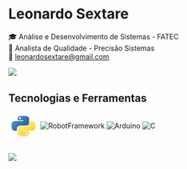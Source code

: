 # Leonardo Sextare

🎓 Análise e Desenvolvimento de Sistemas - FATEC  
💼 Analista de Qualidade - Precisão Sistemas  
📧 [leonardosextare@gmail.com](mailto:leonardosextare@gmail.com)

<div align="left">
  <img height="180em" src="https://github-readme-stats.vercel.app/api/top-langs/?username=LeonardoSextare&layout=compact&theme=github_dark_dimmed&hide=html"/>
</div>

## Tecnologias e Ferramentas

<div align="left">
  <img align="center" alt="Python" height="50" width="60" src="https://raw.githubusercontent.com/devicons/devicon/master/icons/python/python-original.svg"> 
  <img align="center" alt="RobotFramework" height="50" width="60" src="https://cdn.simpleicons.org/robotframework/black/white">
  <img align="center" alt="Arduino" height="50" width="60" src="https://cdn.jsdelivr.net/gh/devicons/devicon/icons/arduino/arduino-original-wordmark.svg">
  <img align="center" alt="C" height="50" width="60" src="https://cdn.jsdelivr.net/gh/devicons/devicon/icons/c/c-original.svg">
</div>

##

<div align="left">
  <a href="https://www.linkedin.com/in/leonardosextare/" target="_blank"><img src="https://img.shields.io/badge/-LinkedIn-%230077B5?style=for-the-badge&logo=linkedin&logoColor=white" target="_blank"></a> 
</div>

<!-- <div align="center">
  <img src="https://github.com/LeonardoSextare/LeonardoSextare/blob/output/github-contribution-grid-snake-dark.svg" alt="snake gif">
</div>
--!>
